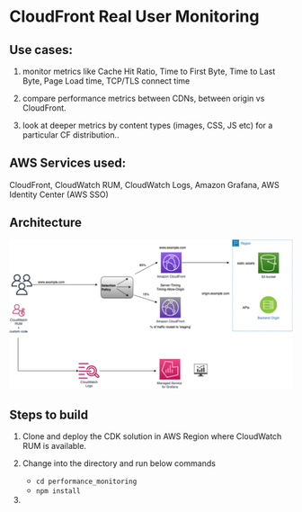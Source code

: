 # CloudFront Real User Monitoring

## Use cases:

1. monitor metrics like Cache Hit Ratio, Time to First Byte, Time to Last Byte, Page Load time, TCP/TLS connect time

1. compare performance metrics between CDNs, between origin vs CloudFront.

1. look at deeper metrics by content types (images, CSS, JS etc) for a particular CF distribution..

## AWS Services used:

CloudFront, CloudWatch RUM, CloudWatch Logs, Amazon Grafana, AWS Identity Center (AWS SSO)

## Architecture 

![CloudFront Performance](./images/cf-rum.png)


## Steps to build

1. Clone and deploy the CDK solution in AWS Region where CloudWatch RUM is available.

1. Change into the directory and run below commands
    - `cd performance_monitoring`
    - `npm install`

1. 
